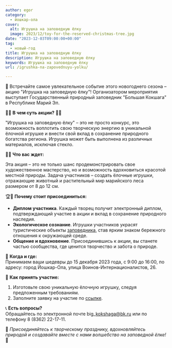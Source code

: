 ```yaml
---
author: egor
category:
  - йошкар-ола
cover:
  alt: Игрушка на заповедную ёлку
  image: 2023/12/toy-for-the-reserved-christmas-tree.jpg
date: "2023-12-03T09:00:00+00:00"
tag:
  - новый-год
title: Игрушка на заповедную ёлку
description: Игрушка на заповедную ёлку
keywords: Игрушка на заповедную ёлку
url: /igrushka-na-zapovednuyu-yolku/

---
```

🌟 Встречайте самое увлекательное событие этого новогоднего сезона – акцию "Игрушка на заповедную ёлку"! Организатором мероприятия выступает Государственный природный заповедник "Большая Кокшага" в Республике Марий Эл.

🌿🌲 **В чем суть акции?** 🌲🌿

"Игрушка на заповедную ёлку" – это не просто конкурс, это возможность воплотить свою творческую энергию в уникальной ёлочной игрушке и внести свой вклад в сохранение природного богатства региона. Игрушка может быть выполнена из различных материалов, исключая стекло.

🎨🌟 **Что вас ждет:**

Эта акция – это не только шанс продемонстрировать свое художественное мастерство, но и возможность вдохновиться красотой местной природы. Задача участников – создать ёлочные игрушки, отражающие животный и растительный мир марийского леса размером от 8 до 12 см.

🏆🌳 **Почему стоит присоединиться:**

- **Диплом участника**. Каждый творец получит электронный диплом, подтверждающий участие в акции и вклад в сохранение природного наследия.
- **Экологическое сознание**. Игрушки участников украсят туристические объекты [заповедника](/bolshaya_kokshaga/), став ярким знаком бережного отношения к окружающей среде.
- **Общение и вдохновение**. Присоединившись к акции, вы станете частью сообщества, где ценится творчество и забота о природе.

📅 **Когда и где:**  
Принимаем ваши шедевры до 15 декабря 2023 года, с 9:00 до 16:00, по адресу: город Йошкар-Ола, улица Воинов-Интернационалистов, 26.

🔗 **Как принять участие:**

1. Изготовьте свою уникальную ёлочную игрушку, следуя предложенным требованиям.
1. Заполните заявку на участие по [ссылке](https://docs.google.com/forms/d/1xZ0LZchviW1HgnZiRBt2SJOUmV_YhN7BBDeWq0ZFpgQ/edit?pli=1).

📞 **Есть вопросы?**  
Обращайтесь по электронной почте big\_kokshaga@bk.ru или по телефону 8 (8362) 22-17-11.

🌟 _Присоединяйтесь к творческому празднику, вдохновляйтесь природой и создавайте вместе с нами волшебство на заповедной ёлке!_ 🌟
